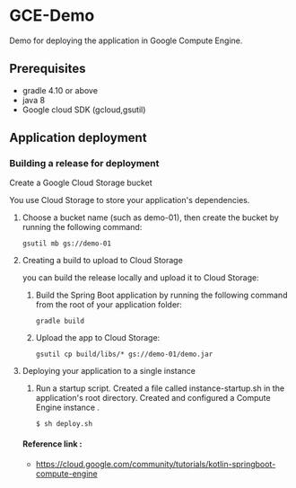 # GCE-Demo

Demo for deploying the application in Google Compute Engine.

## Prerequisites

* gradle 4.10 or above
* java 8
* Google cloud SDK (gcloud,gsutil)

## Application deployment 

### Building a release for deployment
Create a Google Cloud Storage bucket

You use Cloud Storage to store your application's dependencies.

1. Choose a bucket name (such as demo-01), then create the bucket by running the following command:

       gsutil mb gs://demo-01
2. Creating a build to upload to Cloud Storage
  
     you can build the release locally and upload it to Cloud Storage:
  
    1. Build the Spring Boot application by running the following command from the root of your application folder:
  
           gradle build
    2. Upload the app to Cloud Storage:

           gsutil cp build/libs/* gs://demo-01/demo.jar

3. Deploying your application to a single instance
    
    1. Run  a startup script. Created a file called instance-startup.sh in the application's root directory. Created and configured a Compute Engine instance .
    
           $ sh deploy.sh
           
   #### Reference link :
   * https://cloud.google.com/community/tutorials/kotlin-springboot-compute-engine